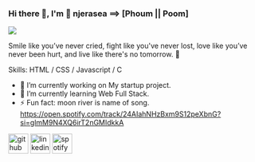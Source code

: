 ### Hi there 👋, I'm 🐺 njerasea ==> [Phoum || Poom] 
![](https://i.pinimg.com/originals/bf/41/cd/bf41cdcb78d70e939578774053efa147.jpg)

Smile like you’ve never cried, fight like you've never lost, love like you’ve never been hurt, and live like there's no tomorrow. 💫

Skills: HTML / CSS / Javascript / C

- 🔭 I’m currently working on My startup project. 
- 🌱 I’m currently learning Web Full Stack. 
- ⚡ Fun fact: moon river is name of song. https://open.spotify.com/track/24AIahNHzBxm9S12peXbnG?si=glmM9N4XQ6irT2nGMIdkkA 


[<img src='https://cdn.jsdelivr.net/npm/simple-icons@3.0.1/icons/github.svg' alt='github' height='40'>](https://github.com/https://github.com/PhoumMoonRiver)  [<img src='https://cdn.jsdelivr.net/npm/simple-icons@3.0.1/icons/linkedin.svg' alt='linkedin' height='40'>](https://www.linkedin.com/in/naruephop-jeraseat-33a713212/)  [<img src='https://cdn.jsdelivr.net/npm/simple-icons@3.0.1/icons/spotify.svg' alt='spotify' height='40'>](https://open.spotify.com/user/31n3fmxx3m4hudcxs2lakfglziiq?si=LIIZfb7fS---b3reZK8q5A)  

